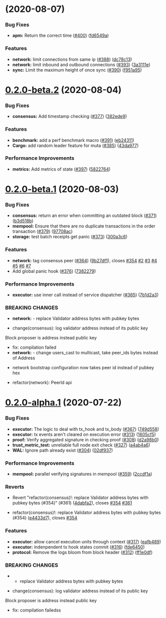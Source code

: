 # [](https://github.com/nervosnetwork/muta/compare/v0.2.0-beta.2...v) (2020-08-07)


### Bug Fixes

* **apm:** Return the correct time ([#400](https://github.com/nervosnetwork/muta/issues/400)) ([fd6549a](https://github.com/nervosnetwork/muta/commit/fd6549a6352633cee7b5b747448129df7a0532ca))


### Features

* **network:** limit connections from same ip ([#388](https://github.com/nervosnetwork/muta/issues/388)) ([dc78c13](https://github.com/nervosnetwork/muta/commit/dc78c13b8aa25f3e4535e588149042f6345e4d25))
* **network:** limit inbound and outbound connections ([#393](https://github.com/nervosnetwork/muta/issues/393)) ([3a3111e](https://github.com/nervosnetwork/muta/commit/3a3111e1e332529bc8636c54526920c292c04f8a))
* **sync:** Limit the maximum height of once sync ([#390](https://github.com/nervosnetwork/muta/issues/390)) ([f951a95](https://github.com/nervosnetwork/muta/commit/f951a953daf307ffc98b4df0fe1a77a6a810ac71))



# [0.2.0-beta.2](https://github.com/nervosnetwork/muta/compare/v0.2.0-beta.1...v0.2.0-beta.2) (2020-08-04)


### Bug Fixes

* **consensus:** Add timestamp checking ([#377](https://github.com/nervosnetwork/muta/issues/377)) ([382ede9](https://github.com/nervosnetwork/muta/commit/382ede9367b910a06b59f3562ecd28ab8100d39e))


### Features

* **benchmark:** add a perf benchmark macro ([#391](https://github.com/nervosnetwork/muta/issues/391)) ([eb24311](https://github.com/nervosnetwork/muta/commit/eb2431149b6865a82d0e4286536f65319a5e1d1f))
* **Cargo:** add random leader feature for muta ([#385](https://github.com/nervosnetwork/muta/issues/385)) ([43da977](https://github.com/nervosnetwork/muta/commit/43da9772b22b97ab4797b80ce5161f1a49827543))


### Performance Improvements

* **metrics:** Add metrics of state ([#397](https://github.com/nervosnetwork/muta/issues/397)) ([5822764](https://github.com/nervosnetwork/muta/commit/5822764240f8b4e8cfeca4bccf7d399a0bf71897))



# [0.2.0-beta.1](https://github.com/nervosnetwork/muta/compare/v0.2.0-alpha.1...v0.2.0-beta.1) (2020-08-03)


### Bug Fixes

* **consensus:** return an error when committing an outdated block ([#371](https://github.com/nervosnetwork/muta/issues/371)) ([b3d518b](https://github.com/nervosnetwork/muta/commit/b3d518b52658b40746ef708fa8cde5c96a39a539))
* **mempool:** Ensure that there are no duplicate transactions in the order transaction ([#379](https://github.com/nervosnetwork/muta/issues/379)) ([97708ac](https://github.com/nervosnetwork/muta/commit/97708ac385be2243344d700a0d7c928f18fd51b3))
* **storage:** test batch receipts get panic ([#373](https://github.com/nervosnetwork/muta/issues/373)) ([300a3c6](https://github.com/nervosnetwork/muta/commit/300a3c65cf0399c2ba37a3bd655e06719b660330))


### Features

* **network:** tag consensus peer ([#364](https://github.com/nervosnetwork/muta/issues/364)) ([9b27df1](https://github.com/nervosnetwork/muta/commit/9b27df1015a25792cc210c5aa0dd473a45ae885d)), closes [#354](https://github.com/nervosnetwork/muta/issues/354) [#2](https://github.com/nervosnetwork/muta/issues/2) [#3](https://github.com/nervosnetwork/muta/issues/3) [#4](https://github.com/nervosnetwork/muta/issues/4) [#5](https://github.com/nervosnetwork/muta/issues/5) [#6](https://github.com/nervosnetwork/muta/issues/6) [#7](https://github.com/nervosnetwork/muta/issues/7)
* Add global panic hook ([#376](https://github.com/nervosnetwork/muta/issues/376)) ([7382279](https://github.com/nervosnetwork/muta/commit/738227962771a6a66b85f2fd199df2e699b43adc))


### Performance Improvements

* **executor:** use inner call instead of service dispatcher ([#365](https://github.com/nervosnetwork/muta/issues/365)) ([7b1d2a3](https://github.com/nervosnetwork/muta/commit/7b1d2a32d5c20306af3868e5265bd2530dd9493b))


### BREAKING CHANGES

* **network:** - replace Validator address bytes with pubkey bytes

* change(consensus): log validator address instead of its public key

Block proposer is address instead public key

* fix: compilation failed
* **network:** - change users_cast to multicast, take peer_ids bytes instead of Address
- network bootstrap configuration now takes peer id instead of pubkey hex

* refactor(network): PeerId api



# [0.2.0-alpha.1](https://github.com/nervosnetwork/muta/compare/v0.1.2-beta...v0.2.0-alpha.1) (2020-07-22)


### Bug Fixes

* **executor:** The logic to deal with tx_hook and tx_body ([#367](https://github.com/nervosnetwork/muta/issues/367)) ([749d558](https://github.com/nervosnetwork/muta/commit/749d558b8b58a1943bfa2842dcedcc45218c0f78))
* **executor:** tx events aren't cleared on execution error ([#313](https://github.com/nervosnetwork/muta/issues/313)) ([1605cf5](https://github.com/nervosnetwork/muta/commit/1605cf59b558b97889bb431da7f81fd424b90a89))
* **proof:** Verify aggregated signature in checking proof ([#308](https://github.com/nervosnetwork/muta/issues/308)) ([d2a98b0](https://github.com/nervosnetwork/muta/commit/d2a98b06e44449ca756f135c1b235ff0d80eaf67))
* **trust_metric_test:** unreliable full node exit check ([#327](https://github.com/nervosnetwork/muta/issues/327)) ([a4ab4a6](https://github.com/nervosnetwork/muta/commit/a4ab4a6209e0978148983e88447ac2d9178fa42a))
* **WAL:** Ignore path already exist ([#304](https://github.com/nervosnetwork/muta/issues/304)) ([02df937](https://github.com/nervosnetwork/muta/commit/02df937fb6449c9b3b0b50e790e0ecf6bfc1ee3d))


### Performance Improvements

* **mempool:** parallel verifying signatures in mempool ([#359](https://github.com/nervosnetwork/muta/issues/359)) ([2ccdf1a](https://github.com/nervosnetwork/muta/commit/2ccdf1a67a40cd483749a98a1a68c37bcf1d473c))


### Reverts

* Revert "refactor(consensus)!: replace Validator address bytes with pubkey bytes (#354)" (#361) ([4dabfa2](https://github.com/nervosnetwork/muta/commit/4dabfa231961d1ec8be1ba42bf05781f55395aed)), closes [#354](https://github.com/nervosnetwork/muta/issues/354) [#361](https://github.com/nervosnetwork/muta/issues/361)


* refactor(consensus)!: replace Validator address bytes with pubkey bytes (#354) ([e4433d7](https://github.com/nervosnetwork/muta/commit/e4433d793e8a63788ec682880afc93474e0d2414)), closes [#354](https://github.com/nervosnetwork/muta/issues/354)


### Features

* **executor:** allow cancel execution units through context ([#317](https://github.com/nervosnetwork/muta/issues/317)) ([eafb489](https://github.com/nervosnetwork/muta/commit/eafb489f78f7521487c6b2d25dd9912e43f76500))
* **executor:** indenpendent tx hook states commit ([#316](https://github.com/nervosnetwork/muta/issues/316)) ([fde6450](https://github.com/nervosnetwork/muta/commit/fde645010363a4664033370e4109e4d1f08b13bc))
* **protocol:** Remove the logs bloom from block header ([#312](https://github.com/nervosnetwork/muta/issues/312)) ([ff1e0df](https://github.com/nervosnetwork/muta/commit/ff1e0df1e8a65cc480825a49eed9495cc31ecee0))


### BREAKING CHANGES

* - replace Validator address bytes with pubkey bytes

* change(consensus): log validator address instead of its public key

Block proposer is address instead public key

* fix: compilation failedss
